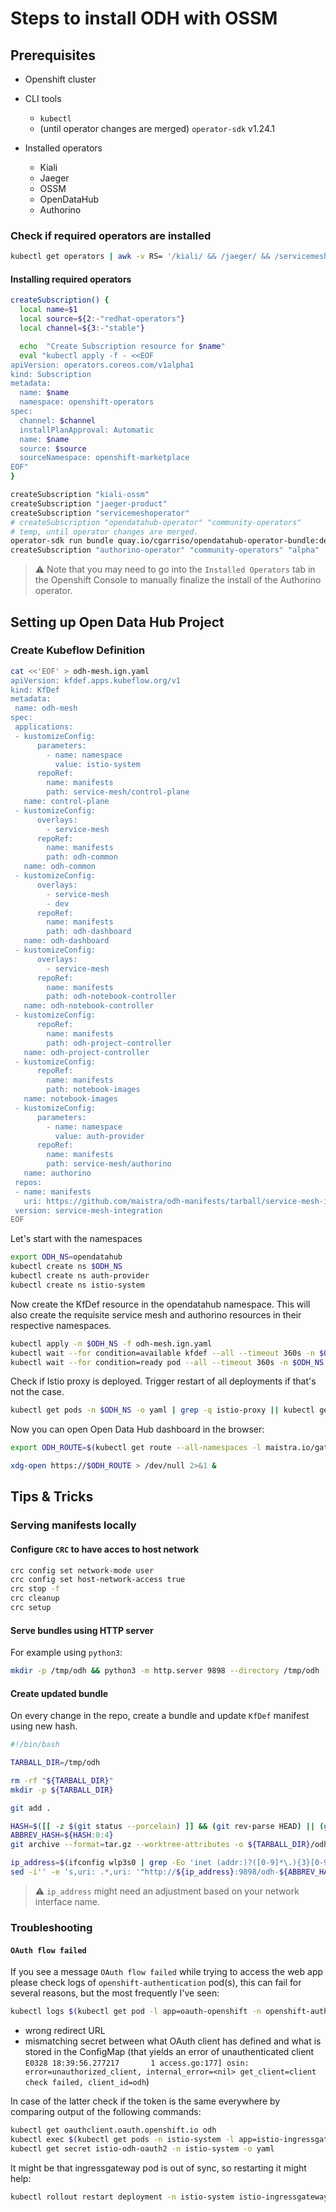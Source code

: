 # Steps to install ODH with OSSM

## Prerequisites

* Openshift cluster
* CLI tools
  * `kubectl`
  * (until operator changes are merged) `operator-sdk` v1.24.1

* Installed operators
  * Kiali
  * Jaeger
  * OSSM
  * OpenDataHub
  * Authorino
  
### Check if required operators are installed

```sh
kubectl get operators | awk -v RS= '/kiali/ && /jaeger/ && /servicemesh/ && /opendatahub/ && /authorino/ {exit 0} {exit 1}' || echo "Please install all required operators."
```

#### Installing required operators

```sh
createSubscription() {
  local name=$1
  local source=${2:-"redhat-operators"}
  local channel=${3:-"stable"}

  echo  "Create Subscription resource for $name"
  eval "kubectl apply -f - <<EOF
apiVersion: operators.coreos.com/v1alpha1
kind: Subscription
metadata:
  name: $name
  namespace: openshift-operators
spec:
  channel: $channel
  installPlanApproval: Automatic
  name: $name
  source: $source
  sourceNamespace: openshift-marketplace
EOF"    
}
```

```sh
createSubscription "kiali-ossm"
createSubscription "jaeger-product"
createSubscription "servicemeshoperator"
# createSubscription "opendatahub-operator" "community-operators"
# temp, until operator changes are merged.
operator-sdk run bundle quay.io/cgarriso/opendatahub-operator-bundle:dev-0.0.2 --namespace openshift-operators --timeout 5m0s
createSubscription "authorino-operator" "community-operators" "alpha"
```

> ⚠️
> Note that you may need to go into the `Installed Operators` tab in the Openshift Console to manually finalize the install of the Authorino operator.

## Setting up Open Data Hub Project

### Create Kubeflow Definition

```sh
cat <<'EOF' > odh-mesh.ign.yaml
apiVersion: kfdef.apps.kubeflow.org/v1
kind: KfDef
metadata:
 name: odh-mesh
spec:
 applications:
 - kustomizeConfig:
      parameters:
        - name: namespace
          value: istio-system
      repoRef:
        name: manifests
        path: service-mesh/control-plane
   name: control-plane
 - kustomizeConfig:
      overlays:
        - service-mesh
      repoRef:
        name: manifests
        path: odh-common
   name: odh-common
 - kustomizeConfig:
      overlays:
        - service-mesh
        - dev
      repoRef:
        name: manifests
        path: odh-dashboard
   name: odh-dashboard
 - kustomizeConfig:
      overlays:
        - service-mesh
      repoRef:
        name: manifests
        path: odh-notebook-controller
   name: odh-notebook-controller
 - kustomizeConfig:
      repoRef:
        name: manifests
        path: odh-project-controller
   name: odh-project-controller
 - kustomizeConfig:
      repoRef:
        name: manifests
        path: notebook-images
   name: notebook-images
 - kustomizeConfig:
      parameters:
        - name: namespace
          value: auth-provider
      repoRef:
        name: manifests
        path: service-mesh/authorino
   name: authorino
 repos:
 - name: manifests
   uri: https://github.com/maistra/odh-manifests/tarball/service-mesh-integration
 version: service-mesh-integration
EOF
```

Let's start with the namespaces

```sh
export ODH_NS=opendatahub
kubectl create ns $ODH_NS
kubectl create ns auth-provider
kubectl create ns istio-system
```

Now create the KfDef resource in the opendatahub namespace. This will also create the requisite service mesh and authorino resources in their respective namespaces.

```sh
kubectl apply -n $ODH_NS -f odh-mesh.ign.yaml
kubectl wait --for condition=available kfdef --all --timeout 360s -n $ODH_NS
kubectl wait --for condition=ready pod --all --timeout 360s -n $ODH_NS
```

Check if Istio proxy is deployed. Trigger restart of all deployments if that's not the case.

```sh
kubectl get pods -n $ODH_NS -o yaml | grep -q istio-proxy || kubectl get deployments -o name -n $ODH_NS | xargs -I {} kubectl rollout restart {} -n $ODH_NS   
```

Now you can open Open Data Hub dashboard in the browser:

```sh
export ODH_ROUTE=$(kubectl get route --all-namespaces -l maistra.io/gateway-name=odh-gateway -o yaml | yq '.items[].spec.host')

xdg-open https://$ODH_ROUTE > /dev/null 2>&1 &    
```

## Tips & Tricks
### Serving manifests locally

#### Configure `CRC` to have acces to host network

```sh
crc config set network-mode user
crc config set host-network-access true
crc stop -f
crc cleanup
crc setup
```

#### Serve bundles using HTTP server

For example using `python3`:

```sh
mkdir -p /tmp/odh && python3 -m http.server 9898 --directory /tmp/odh 
```

#### Create updated bundle

On every change in the repo, create a bundle and update `KfDef` manifest using new hash.

```sh
#!/bin/bash

TARBALL_DIR=/tmp/odh

rm -rf "${TARBALL_DIR}"
mkdir -p ${TARBALL_DIR}

git add .

HASH=$([[ -z $(git status --porcelain) ]] && (git rev-parse HEAD) || (git stash create))
ABBREV_HASH=${HASH:0:4}
git archive --format=tar.gz --worktree-attributes -o ${TARBALL_DIR}/odh-${ABBREV_HASH}.tar.gz --prefix=odh-${ABBREV_HASH}/ ${HASH}

ip_address=$(ifconfig wlp3s0 | grep -Eo 'inet (addr:)?([0-9]*\.){3}[0-9]*' | grep -Eo '([0-9]*\.){3}[0-9]*' | grep -v '127.0.0.1')
sed -i'' -e 's,uri: .*,uri: '"http://${ip_address}:9898/odh-${ABBREV_HASH}.tar.gz"',' odh-mesh.ign.yaml
```

> ⚠️  `ip_address` might need an adjustment based on your network interface name.

### Troubleshooting

#### `OAuth flow failed`

If you see a message `OAuth flow failed` while trying to access the web app please check logs of `openshift-authentication` pod(s), this can fail for several reasons, but the most frequently I've seen:

```sh
kubectl logs $(kubectl get pod -l app=oauth-openshift -n openshift-authentication -o name) -n openshift-authentication  
```

* wrong redirect URL
* mismatching secret between what OAuth client has defined and what is stored in the ConfigMap (that yields an error of unauthenticated client `E0328 18:39:56.277217       1 access.go:177] osin: error=unauthorized_client, internal_error=<nil> get_client=client check failed, client_id=odh`)

In case of the latter check if the token is the same everywhere by comparing output of the following commands:

```sh
kubectl get oauthclient.oauth.openshift.io odh
kubectl exec $(kubectl get pods -n istio-system -l app=istio-ingressgateway  -o jsonpath='{.items[*].metadata.name}') -n istio-system -c istio-proxy -- cat /etc/istio/odh-oauth2/token-secret.yaml
kubectl get secret istio-odh-oauth2 -n istio-system -o yaml
```

It might be that ingressgateway pod is out of sync, so restarting it might help:

```sh
kubectl rollout restart deployment -n istio-system istio-ingressgateway  
```
